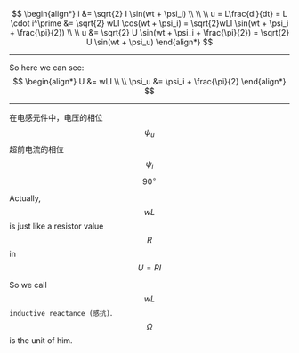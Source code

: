 $$
\begin{align*}
i &= \sqrt{2} I \sin(wt + \psi_i)
\\ \\ \\
u =  L\frac{di}{dt} = L \cdot i^\prime &= \sqrt{2} wLI \cos(wt + \psi_i) = \sqrt{2}wLI \sin(wt + \psi_i + \frac{\pi}{2})
\\ \\
u &= \sqrt{2} U \sin(wt + \psi_i + \frac{\pi}{2}) = \sqrt{2} U \sin(wt + \psi_u)
\end{align*}
$$
___

So here we can see: 
$$
\begin{align*}
U &= wLI
\\ \\
\psi_u &= \psi_i + \frac{\pi}{2}
\end{align*}
$$

___

在电感元件中，电压的相位 $$\psi_u$$ 超前电流的相位 $$\psi_i$$ $${90}^\circ$$

Actually, $$wL$$ is just like a resistor value $$R$$ in $$U = RI$$

So we call $$wL$$ `inductive reactance (感抗)`. $$\Omega$$ is the unit of him.